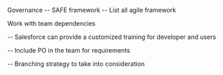 Governance
    -- SAFE framework
    -- List all agile framework

Work with team dependencies


-- Salesforce can provide a customized training for developer and users

-- Include PO in the team for requirements

-- Branching strategy to take into consideration